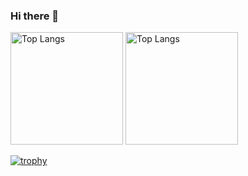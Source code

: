 ### Hi there 👋

<p align="left"> 
  
  <img alt="Top Langs" height="180px" src="https://github-readme-stats.vercel.app/api/top-langs/?username=AkiHayashi&layout=compact&theme=cobalt">

   <img alt="Top Langs" height="180px" src="https://github-readme-stats.vercel.app/api?username=AkiHayashi&show_icons=true&theme=cobalt">
  
</p>

[![trophy](https://github-profile-trophy.vercel.app/?username=AkiHayashi&theme=tokyonight&column=7
)](https://github.com/ryo-ma/github-profile-trophy)


<!--
**AkiHayashi/AkiHayashi** is a ✨ _special_ ✨ repository because its `README.md` (this file) appears on your GitHub profile.

Here are some ideas to get you started:

- 🔭 I’m currently working on ...
- 🌱 I’m currently learning ...
- 👯 I’m looking to collaborate on ...
- 🤔 I’m looking for help with ...
- 💬 Ask me about ...
- 📫 How to reach me: ...
- 😄 Pronouns: ...
- ⚡ Fun fact: ...
-->
